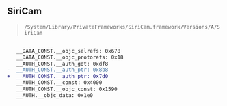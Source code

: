 ## SiriCam

> `/System/Library/PrivateFrameworks/SiriCam.framework/Versions/A/SiriCam`

```diff

   __DATA_CONST.__objc_selrefs: 0x678
   __DATA_CONST.__objc_protorefs: 0x18
   __AUTH_CONST.__auth_got: 0xdf8
-  __AUTH_CONST.__auth_ptr: 0x8b8
+  __AUTH_CONST.__auth_ptr: 0x7d0
   __AUTH_CONST.__const: 0x4000
   __AUTH_CONST.__objc_const: 0x1590
   __AUTH.__objc_data: 0x1e0

```
